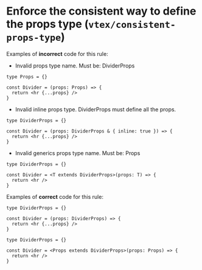 # Enforce the consistent way to define the props type (`vtex/consistent-props-type`)

Examples of **incorrect** code for this rule:

- Invalid props type name. Must be: DividerProps

```tsx
type Props = {}

const Divider = (props: Props) => {
  return <hr {...props} />
}
```

- Invalid inline props type. DividerProps must define all the props.

```tsx
type DividerProps = {}

const Divider = (props: DividerProps & { inline: true }) => {
  return <hr {...props} />
}
```

- Invalid generics props type name. Must be: Props

```tsx
type DividerProps = {}

const Divider = <T extends DividerProps>(props: T) => {
  return <hr />
}
```

Examples of **correct** code for this rule:

```tsx
type DividerProps = {}

const Divider = (props: DividerProps) => {
  return <hr {...props} />
}
```

```tsx
type DividerProps = {}

const Divider = <Props extends DividerProps>(props: Props) => {
  return <hr />
}
```
